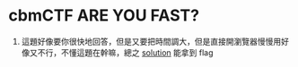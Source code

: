 # cbmCTF ARE YOU FAST?
1. 這題好像要你很快地回答，但是又要把時間調大，但是直接開瀏覽器慢慢用好像又不行，不懂這題在幹嘛，總之 [solution](sol.py) 能拿到 flag